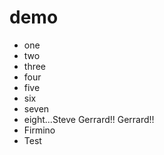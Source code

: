 # demo
* one
* two
* three
* four
* five
* six
* seven
* eight...Steve Gerrard!! Gerrard!!
* Firmino
* Test
